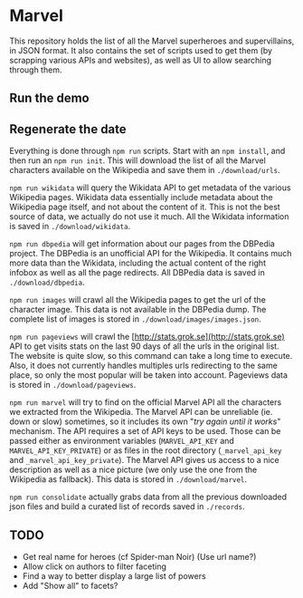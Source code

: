 # Marvel

This repository holds the list of all the Marvel superheroes and supervillains,
in JSON format. It also contains the set of scripts used to get them (by
scrapping various APIs and websites), as well as UI to allow searching through
them.

## Run the demo

## Regenerate the date

Everything is done through `npm run` scripts. Start with an `npm install`, and
then run an `npm run init`. This will download the list of all the Marvel
characters available on the Wikipedia and save them in `./download/urls`.

`npm run wikidata` will query the Wikidata API to get metadata of the various
Wikipedia pages. Wikidata data essentially include metadata about the Wikipedia
page itself, and not about the content of it. This is not the best source of
data, we actually do not use it much. All the Wikidata information is saved in
`./download/wikidata`.

`npm run dbpedia` will get information about our pages from the DBPedia project.
The DBPedia is an unofficial API for the Wikipedia. It contains much more data
than the Wikidata, including the actual content of the right infobox as well as
all the page redirects. All DBPedia data is saved in `./download/dbpedia`.

`npm run images` will crawl all the Wikipedia pages to get the url of the
character image. This data is not available in the DBPedia dump. The complete
list of images is stored in `./download/images/images.json`.

`npm run pageviews` will crawl the [http://stats.grok.se](http://stats.grok.se)
API to get visits stats on the last 90 days of all the urls in the original
list. The website is quite slow, so this command can take a long time to
execute. Also, it does not currently handles multiples urls redirecting to the
same place, so only the most popular will be taken into account. Pageviews data
is stored in `./download/pageviews`.

`npm run marvel` will try to find on the official Marvel API all the characters
we extracted from the Wikipedia. The Marvel API can be unreliable (ie. down or
slow) sometimes, so it includes its own "_try again until it works_" mechanism.
The API requires a set of API keys to be used. Those can be passed either as
environment variables (`MARVEL_API_KEY` and `MARVEL_API_KEY_PRIVATE`) or as
files in the root directory (`_marvel_api_key` and `_marvel_api_key_private`).
The Marvel API gives us access to a nice description as well as a nice picture
(we only use the one from the Wikipedia as fallback). This data is stored in
`./download/marvel`.

`npm run consolidate` actually grabs data from all the previous downloaded json
files and build a curated list of records saved in `./records`.

## TODO

- Get real name for heroes (cf Spider-man Noir) (Use url name?)
- Allow click on authors to filter faceting
- Find a way to better display a large list of powers
- Add "Show all" to facets?

